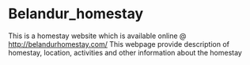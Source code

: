 # Belandur_homestay
This is a homestay website which is available online @ http://belandurhomestay.com/ 
This webpage provide description of homestay, location, activities and other information about the homestay
